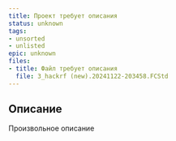 ```yaml
---
title: Проект требует описания
status: unknown
tags:
- unsorted
- unlisted
epic: unknown
files:
- title: Файл требует описания
  file: 3_hackrf (new).20241122-203458.FCStd
---
```



## Описание

Произвольное описание